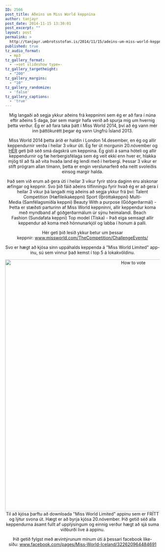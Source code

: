 ```yaml
---
ID: 2566
post_title: Aðeins um Miss World keppnina
author: tanjayr
post_date: 2014-11-15 13:30:01
post_excerpt: ""
layout: post
permalink: >
  http://tanjayr.umbrotsstofan.is/2014/11/15/adeins-um-miss-world-keppnina/
published: true
tz_audio_format:
  - mp3
tz_gallery_format:
  - -=set slideshow type=-
tz_gallery_targetheight:
  - "200"
tz_gallery_margins:
  - "10"
tz_gallery_randomize:
  - 'false'
tz_gallery_captions:
  - 'true'
---
```

<p style="text-align: center;">Mig langaði að segja ykkur aðeins frá keppninni sem ég er að fara í núna eftir aðeins 5 daga, þar sem margir hafa verið að spurja mig um hvernig þetta verður. Ég er að fara taka þátt í Miss World 2014, því að ég vann mér inn þáttökurétt þegar ég vann Ungfrú Ísland 2013.</p>
<p style="text-align: center;">Miss World 2014 þetta árið er haldin í London 14.desember, en ég og allir keppendurnir verða í heilar 3 vikur úti. Ég fer út morgunin 20.nóvember og <a title="HÉR" href="http://www.missworld.com/TheCompetition/Contest/Schedule/" target="_blank">HÉR</a> geti þið séð smá dagskrá um keppnina. Ég gisti á sama hóteli og allir keppendurnir og fæ herbergisfélaga sem ég veit ekki enn hver er, hlakka mjög til að fá að vita hvaða land ég lendi með í herbergi. Þessar 3 vikur er stíft prógram allan tímann, þetta er engin verslunarferð eða neitt svoleiðis einsog margir halda.</p>
<p style="text-align: center;">Það sem við erum að gera úti í heilar 3 vikur fyrir stóra daginn eru alskonar æfingar og keppnir. Svo þið fáið aðeins tilfinningu fyrir hvað ég er að gera í heilar 3 vikur þá langaði mig aðeins að segja ykkur frá því:
Talent Competition (Hæfileikakeppni)
Sport (Íþróttakeppni)
Multi-Media (Samfélagsmiðla keppni)
Beauty With a purpose (Góðgerðarmál) - Þetta er stæðsti parturinn af Miss World keppninni, allir keppendur koma með myndband af góðgerðarmálum úr sýnu heimalandi.
Beach Fashion (Sundafata keppni)
Top model (Tíska) - Það eiga semsagt allir keppendur að koma með hönnunarkjól og labba í honum á palli.</p>
<p style="text-align: center;">Hér geti þið lesið ykkur betur um þessar keppnir: <a title="www.missworld.com/TheCompetition/ChallengeEvents/" href="http://www.missworld.com/TheCompetition/ChallengeEvents/" target="_blank">www.missworld.com/TheCompetition/ChallengeEvents/</a></p>
<p style="text-align: center;">Svo er hægt að kjósa sinn uppáhalds keppenda á "Miss World Limited" app-inu, sú sem vinnur það kemst í top 5 á lokakvöldinu.</p>
<p style="text-align: center;"><img class="aligncenter  wp-image-2567" src="http://www.tanjayr.com/wp-content/uploads/2014/11/How-to-vote.jpg" alt="How to vote" width="819" height="819" />Til að kjósa þarftu að downloada "Miss World Limited" appinu sem er FRÍTT og lýtur svona út. Hægt er að byrja kjósa 20.nóvember. Þið getið séð alla keppendurna ásamt fullt af upplýsingum og einnig verður hægt að sjá suma viðburði live á appinu.</p>
<p style="text-align: center;">Þið getið fylgst með ævintýrunum mínum úti á þessari facebook like- síðu: <a title="www.facebook.com/pages/Miss-World-Iceland/322620964484691" href="https://www.facebook.com/pages/Miss-World-Iceland/322620964484691" target="_blank">www.facebook.com/pages/Miss-World-Iceland/322620964484691</a></p>